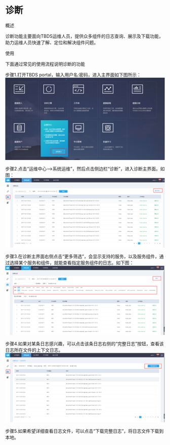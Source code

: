 # 诊断

概述

诊断功能主要面向TBDS运维人员，提供众多组件的日志查询、展示及下载功能，助力运维人员快速了解、定位和解决组件问题。

使用

下面通过常见的使用流程说明诊断的功能

步骤1.打开TBDS portal，输入用户名:密码，进入主界面如下图所示：  
![](../../.gitbook/assets/main_manue.png)

步骤2.点击“运维中心--&gt;系统运维”，然后点击侧边栏“诊断”，进入诊断主界面。如图：  
![](../../.gitbook/assets/diagnose1.png)

步骤3.在诊断主界面右侧点击“更多筛选”，会显示支持的服务，以及服务组件，通过选择某个服务和组件，就能查看指定服务组件的日志。如下图：  
![](../../.gitbook/assets/diagnose2.png)

步骤4.如果对某条日志感兴趣，可以点击该条日志右侧的“完整日志”按钮，查看该日志所在文件的上下文日志。  
![](../../.gitbook/assets/diagnose3.png)

步骤5.如果希望详细查看日志文件，可以点击“下载完整日志”，将日志文件下载到本地。

